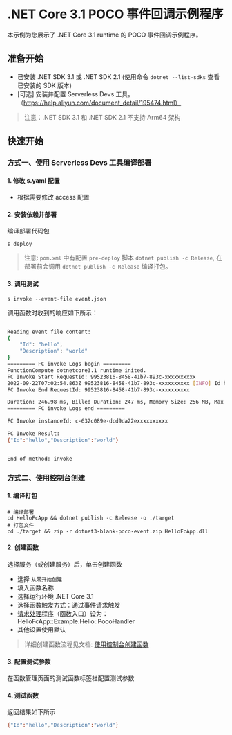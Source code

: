 # .NET Core 3.1 POCO 事件回调示例程序
本示例为您展示了 .NET Core 3.1 runtime 的 POCO 事件回调示例程序。


## 准备开始
- 已安装 .NET SDK 3.1 或 .NET SDK 2.1 (使用命令 `dotnet --list-sdks` 查看已安装的 SDK 版本)
- [可选] 安装并配置 Serverless Devs 工具。（https://help.aliyun.com/document_detail/195474.html）

> 注意：.NET SDK 3.1 和 .NET SDK 2.1 不支持 Arm64 架构

## 快速开始
### 方式一、使用 Serverless Devs 工具编译部署

#### 1. 修改 s.yaml 配置
- 根据需要修改 access 配置

#### 2. 安装依赖并部署

编译部署代码包
```shell
s deploy
```
> 注意: `pom.xml` 中有配置 `pre-deploy` 脚本 `dotnet publish -c Release`, 在部署前会调用 `dotnet publish -c Release` 编译打包。

#### 3. 调用测试

```shell
s invoke --event-file event.json
```

调用函数时收到的响应如下所示：

```bash

Reading event file content:
{
    "Id": "hello",
    "Description": "world"
}
========= FC invoke Logs begin =========
FunctionCompute dotnetcore3.1 runtime inited.
FC Invoke Start RequestId: 99523816-8458-41b7-893c-xxxxxxxxxx
2022-09-22T07:02:54.863Z 99523816-8458-41b7-893c-xxxxxxxxxx [INFO] Id hello, Description world
FC Invoke End RequestId: 99523816-8458-41b7-893c-xxxxxxxxxx

Duration: 246.98 ms, Billed Duration: 247 ms, Memory Size: 256 MB, Max Memory Used: 14.43 MB
========= FC invoke Logs end =========

FC Invoke instanceId: c-632c089e-dcd9da22exxxxxxxxxx

FC Invoke Result:
{"Id":"hello","Description":"world"}


End of method: invoke
```

### 方式二、使用控制台创建

#### 1. 编译打包

```shell
# 编译部署
cd HelloFcApp && dotnet publish -c Release -o ./target
# 打包文件
cd ./target && zip -r dotnet3-blank-poco-event.zip HelloFcApp.dll
```

#### 2. 创建函数

选择服务（或创建服务）后，单击创建函数

- 选择 `从零开始创建`
- 填入函数名称
- 选择运行环境 .NET Core 3.1
- 选择函数触发方式：通过事件请求触发
- [请求处理程序](https://help.aliyun.com/document_detail/112379.html)（函数入口）设为：HelloFcApp::Example.Hello::PocoHandler
- 其他设置使用默认

> 详细创建函数流程见文档: [使用控制台创建函数](https://help.aliyun.com/document_detail/51783.html)


#### 3. 配置测试参数
在函数管理页面的测试函数标签栏配置测试参数

#### 4. 测试函数

返回结果如下所示
```bash
{"Id":"hello","Description":"world"}
```